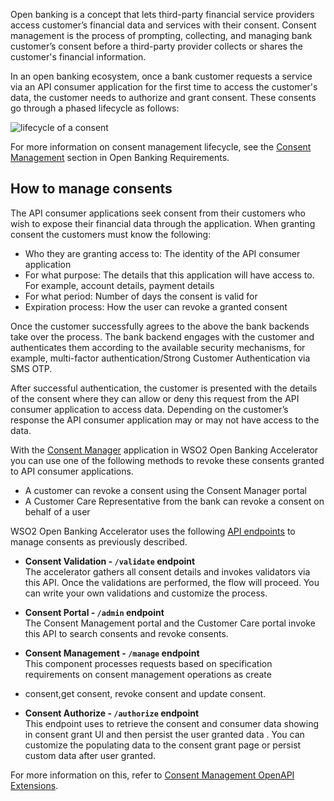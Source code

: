 Open banking is a concept that lets third-party financial service providers access customer’s financial data and 
services with their consent. Consent management is the process of prompting, collecting, and managing bank customer’s 
consent before a third-party provider collects or shares the customer's financial information. 

In an open banking ecosystem, once a bank customer requests a service via an API consumer application for the first 
time to access the customer's data, the customer needs to authorize and grant consent. These consents go through a 
phased lifecycle as follows:

![lifecycle of a consent](../assets/img/get-started/open-banking-requirements/consent-lifecycle.png)

For more information on consent management lifecycle, see the [Consent Management](../get-started/open-banking-requirements.md#how-wso2-open-banking-accelerator-delivers-open-banking-requirements)
section in Open Banking Requirements.

## How to manage consents

The API consumer applications seek consent from their customers who wish to expose their financial data through the 
application. When granting consent the customers must know the following:

- Who they are granting access to: The identity of the API consumer application
- For what purpose: The details that this application will have access to. For example, account details, payment details
- For what period: Number of days the consent is valid for
- Expiration process: How the user can revoke a granted consent

Once the customer successfully agrees to the above the bank backends take over the process. The bank backend engages 
with the customer and authenticates them according to the available security mechanisms, for example, multi-factor 
authentication/Strong Customer Authentication via SMS OTP. 

After successful authentication, the customer is presented with the details of the consent where they can allow or 
deny this request from the API consumer application to access data. Depending on the customer’s response the API 
consumer application may or may not have access to the data. 

With the [Consent Manager](consent-manager.md) application in WSO2 Open Banking Accelerator you can use one of the 
following methods to revoke these consents granted to API consumer applications.
 
 - A customer can revoke a consent using the Consent Manager portal 
 - A Customer Care Representative from the bank can revoke a consent on behalf of a user
 
WSO2 Open Banking Accelerator uses the following [API endpoints](../references/consent-rest-api.md) to manage consents 
as previously described. 

- **Consent Validation - `/validate` endpoint**  
  The accelerator gathers all consent details and invokes validators via this API. Once the validations are performed, 
  the flow will proceed. You can write your own validations and customize the process.  
  
- **Consent Portal - `/admin` endpoint**  
   The Consent Management portal and the Customer Care portal invoke this API to search consents and revoke consents.
    
- **Consent Management - `/manage` endpoint**  
  This component processes requests based on specification requirements on consent management operations as create 
- consent,get consent, revoke consent and update consent. 
  
- **Consent Authorize - `/authorize` endpoint**  
  This endpoint uses to retrieve the consent and consumer data showing in consent grant UI and then persist the user 
  granted data . You can customize the populating data to the consent grant page or persist custom data 
  after user granted.

For more information on this, refer to [Consent Management OpenAPI Extensions](../develop/openapi-consent-management-manage.md).

